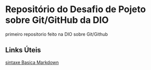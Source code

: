 # Repositório do Desafio de Pojeto sobre Git/GitHub da DIO
primeiro repositorio feito na DIO sobre Git/Github


## Links Úteis
[sintaxe Basica Markdown](https://www.markdownguide.org/basic-sintax/)
